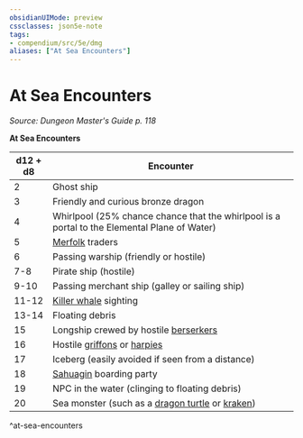 ```yaml
---
obsidianUIMode: preview
cssclasses: json5e-note
tags:
- compendium/src/5e/dmg
aliases: ["At Sea Encounters"]
---
```

# At Sea Encounters
*Source: Dungeon Master's Guide p. 118* 

**At Sea Encounters**

| d12 + d8 | Encounter |
|----------|-----------|
| 2 | Ghost ship |
| 3 | Friendly and curious bronze dragon |
| 4 | Whirlpool (25% chance chance that the whirlpool is a portal to the Elemental Plane of Water) |
| 5 | [Merfolk](/Systems/5e/bestiary/humanoid/merfolk.md) traders |
| 6 | Passing warship (friendly or hostile) |
| 7-8 | Pirate ship (hostile) |
| 9-10 | Passing merchant ship (galley or sailing ship) |
| 11-12 | [Killer whale](/Systems/5e/bestiary/beast/killer-whale.md) sighting |
| 13-14 | Floating debris |
| 15 | Longship crewed by hostile [berserkers](/Systems/5e/bestiary/humanoid/berserker.md) |
| 16 | Hostile [griffons](/Systems/5e/bestiary/monstrosity/griffon.md) or [harpies](/Systems/5e/bestiary/monstrosity/harpy.md) |
| 17 | Iceberg (easily avoided if seen from a distance) |
| 18 | [Sahuagin](/Systems/5e/bestiary/humanoid/sahuagin.md) boarding party |
| 19 | NPC in the water (clinging to floating debris) |
| 20 | Sea monster (such as a [dragon turtle](/Systems/5e/bestiary/dragon/dragon-turtle.md) or [kraken](/Systems/5e/bestiary/monstrosity/kraken.md)) |
^at-sea-encounters